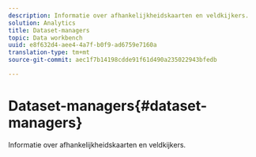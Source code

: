 ```yaml
---
description: Informatie over afhankelijkheidskaarten en veldkijkers.
solution: Analytics
title: Dataset-managers
topic: Data workbench
uuid: e8f632d4-aee4-4a7f-b0f9-ad6759e7160a
translation-type: tm+mt
source-git-commit: aec1f7b14198cdde91f61d490a235022943bfedb

---
```



# Dataset-managers{#dataset-managers}

Informatie over afhankelijkheidskaarten en veldkijkers.

